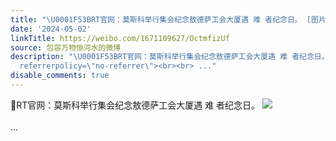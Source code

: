 ```yaml
---
title: "\U0001F53BRT官网：莫斯科举行集会纪念敖德萨工会大厦遇 难 者纪念日。 [图片]"
date: '2024-05-02'
linkTitle: https://weibo.com/1671109627/OctmfizUf
source: 包容万物恒河水的微博
description: "\U0001F53BRT官网：莫斯科举行集会纪念敖德萨工会大厦遇 难 者纪念日。 <img style=\"\" src=\"https://tvax4.sinaimg.cn/large/639b1bfbgy1hpbldtkb04j20zu1b5du2.jpg\"
  referrerpolicy=\"no-referrer\"><br><br> ..."
disable_comments: true
---
```

🔻RT官网：莫斯科举行集会纪念敖德萨工会大厦遇 难 者纪念日。 <img style="" src="https://tvax4.sinaimg.cn/large/639b1bfbgy1hpbldtkb04j20zu1b5du2.jpg" referrerpolicy="no-referrer"><br><br> ...
